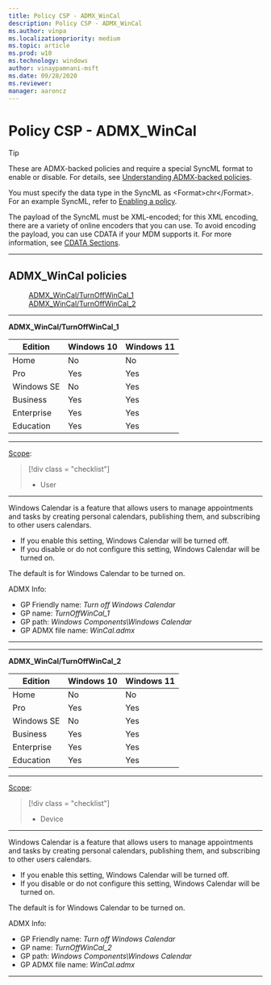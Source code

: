 ```yaml
---
title: Policy CSP - ADMX_WinCal
description: Policy CSP - ADMX_WinCal
ms.author: vinpa
ms.localizationpriority: medium
ms.topic: article
ms.prod: w10
ms.technology: windows
author: vinaypamnani-msft
ms.date: 09/28/2020
ms.reviewer: 
manager: aaroncz
---
```


# Policy CSP - ADMX_WinCal
> [!TIP]
> These are ADMX-backed policies and require a special SyncML format to enable or disable. For details, see [Understanding ADMX-backed policies](./understanding-admx-backed-policies.md).
> 
> You must specify the data type in the SyncML as &lt;Format&gt;chr&lt;/Format&gt;. For an example SyncML, refer to [Enabling a policy](./understanding-admx-backed-policies.md#enabling-a-policy).
> 
> The payload of the SyncML must be XML-encoded; for this XML encoding, there are a variety of online encoders that you can use. To avoid encoding the payload, you can use CDATA if your MDM supports it. For more information, see [CDATA Sections](http://www.w3.org/TR/REC-xml/#sec-cdata-sect).

<hr/>

<!--Policies-->
## ADMX_WinCal policies  

<dl>
  <dd>
    <a href="#admx-wincal-turnoffwincal-1">ADMX_WinCal/TurnOffWinCal_1</a>
  </dd>
  <dd>
    <a href="#admx-wincal-turnoffwincal-2">ADMX_WinCal/TurnOffWinCal_2</a>
  </dd>
</dl>


<hr/>

<!--Policy-->
<a href="" id="admx-wincal-turnoffwincal-1"></a>**ADMX_WinCal/TurnOffWinCal_1**  

<!--SupportedSKUs-->

|Edition|Windows 10|Windows 11|
|--- |--- |--- |
|Home|No|No|
|Pro|Yes|Yes|
|Windows SE|No|Yes|
|Business|Yes|Yes|
|Enterprise|Yes|Yes|
|Education|Yes|Yes|

<!--/SupportedSKUs-->
<hr/>

<!--Scope-->
[Scope](./policy-configuration-service-provider.md#policy-scope):

> [!div class = "checklist"]
> * User

<hr/>

<!--/Scope-->
<!--Description-->
Windows Calendar is a feature that allows users to manage appointments and tasks by creating personal calendars, publishing them, and subscribing to other users calendars.

- If you enable this setting, Windows Calendar will be turned off.
- If you disable or do not configure this setting, Windows Calendar will be turned on.

The default is for Windows Calendar to be turned on.

<!--/Description-->

<!--ADMXBacked-->
ADMX Info:  
-   GP Friendly name: *Turn off Windows Calendar*
-   GP name: *TurnOffWinCal_1*
-   GP path: *Windows Components\Windows Calendar*
-   GP ADMX file name: *WinCal.admx*

<!--/ADMXBacked-->
<!--/Policy-->
<hr/>

<hr/>

<!--Policy-->
<a href="" id="admx-wincal-turnoffwincal-2"></a>**ADMX_WinCal/TurnOffWinCal_2**  

<!--SupportedSKUs-->

|Edition|Windows 10|Windows 11|
|--- |--- |--- |
|Home|No|No|
|Pro|Yes|Yes|
|Windows SE|No|Yes|
|Business|Yes|Yes|
|Enterprise|Yes|Yes|
|Education|Yes|Yes|

<!--/SupportedSKUs-->
<hr/>

<!--Scope-->
[Scope](./policy-configuration-service-provider.md#policy-scope):

> [!div class = "checklist"]
> * Device

<hr/>

<!--/Scope-->
<!--Description-->
Windows Calendar is a feature that allows users to manage appointments and tasks by creating personal calendars, publishing them, and subscribing to other users calendars.

- If you enable this setting, Windows Calendar will be turned off.
- If you disable or do not configure this setting, Windows Calendar will be turned on.

The default is for Windows Calendar to be turned on.

<!--/Description-->


<!--ADMXBacked-->
ADMX Info:  
-   GP Friendly name: *Turn off Windows Calendar*
-   GP name: *TurnOffWinCal_2*
-   GP path: *Windows Components\Windows Calendar*
-   GP ADMX file name: *WinCal.admx*

<!--/ADMXBacked-->
<!--/Policy-->
<hr/>

<!--/Policies-->

